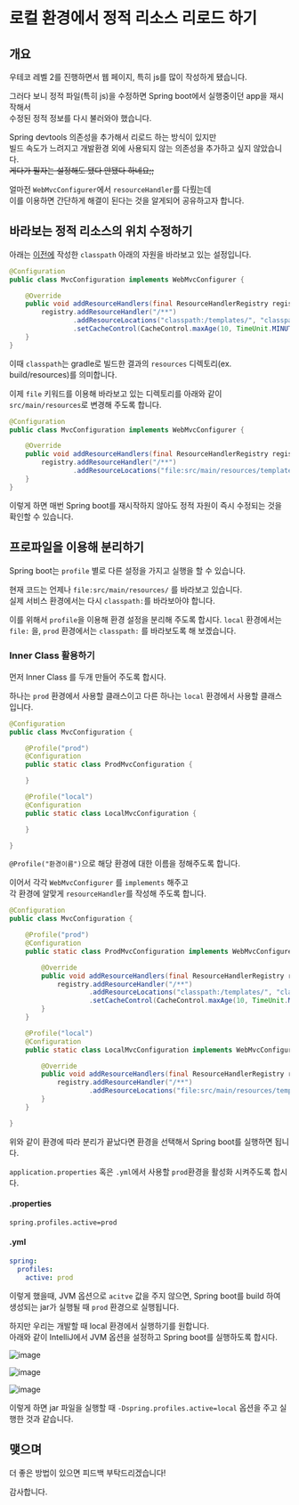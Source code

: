 # 로컬 환경에서 정적 리소스 리로드 하기

## 개요

우테코 레벨 2를 진행하면서 웹 페이지, 특히 js를 많이 작성하게 됐습니다.

그러다 보니 정적 파일(특히 js)을 수정하면 Spring boot에서 실행중이던 app을 재시작해서  
수정된 정적 정보를 다시 불러와야 했습니다.

Spring devtools 의존성을 추가해서 리로드 하는 방식이 있지만  
빌드 속도가 느려지고 개발환경 외에 사용되지 않는 의존성을 추가하고 싶지 않았습니다.  
~~게다가 필자는 설정해도 됐다 안됐다 하네요;;~~

얼마전 `WebMvcConfigurer`에서 `resourceHandler`를 다뤘는데  
이를 이용하면 간단하게 해결이 된다는 것을 알게되어 공유하고자 합니다.

## 바라보는 정적 리소스의 위치 수정하기

아래는 [이전에](https://github.com/pci2676/post-for-blog/blob/master/SpringPost/resourcehandler/README.md) 작성한 `classpath` 아래의 자원을 바라보고 있는 설정입니다.  

```java
@Configuration
public class MvcConfiguration implements WebMvcConfigurer {

    @Override
    public void addResourceHandlers(final ResourceHandlerRegistry registry) {
        registry.addResourceHandler("/**")
                .addResourceLocations("classpath:/templates/", "classpath:/static/")
                .setCacheControl(CacheControl.maxAge(10, TimeUnit.MINUTES));
    }
}

```

이때 `classpath`는 gradle로 빌드한 결과의 `resources` 디렉토리(ex. build/resources)를 의미합니다.

이제 `file` 키워드를 이용해 바라보고 있는 디렉토리를 아래와 같이 `src/main/resources`로 변경해 주도록 합니다.

```java
@Configuration
public class MvcConfiguration implements WebMvcConfigurer {

    @Override
    public void addResourceHandlers(final ResourceHandlerRegistry registry) {
        registry.addResourceHandler("/**")
                .addResourceLocations("file:src/main/resources/templates/", "file:src/main/resources/static/");
    }
}
```

이렇게 하면 매번 Spring boot를 재시작하지 않아도 정적 자원이 즉시 수정되는 것을 확인할 수 있습니다.

## 프로파일을 이용해 분리하기

Spring boot는 `profile` 별로 다른 설정을 가지고 실행을 할 수 있습니다.

현재 코드는 언제나 `file:src/main/resources/` 를 바라보고 있습니다.  
실제 서비스 환경에서는 다시 `classpath:`를 바라보아야 합니다.

이를 위해서 `profile`을 이용해 환경 설정을 분리해 주도록 합시다.
 `local` 환경에서는 `file:` 을, `prod` 환경에서는 `classpath:` 를 바라보도록 해 보겠습니다. 

### Inner Class 활용하기

먼저 Inner Class 를 두개 만들어 주도록 합시다.

하나는 `prod` 환경에서 사용할 클래스이고 다른 하나는 `local` 환경에서 사용할 클래스 입니다.

```java
@Configuration
public class MvcConfiguration {

    @Profile("prod")
    @Configuration
    public static class ProdMvcConfiguration {

    }

    @Profile("local")
    @Configuration
    public static class LocalMvcConfiguration {

    }

}
```

`@Profile("환경이름")`으로 해당 환경에 대한 이름을 정해주도록 합니다.

이어서 각각 `WebMvcConfigurer` 를 `implements` 해주고  
각 환경에 알맞게 `resourceHandler`를 작성해 주도록 합니다.

```java
@Configuration
public class MvcConfiguration {

    @Profile("prod")
    @Configuration
    public static class ProdMvcConfiguration implements WebMvcConfigurer {

        @Override
        public void addResourceHandlers(final ResourceHandlerRegistry registry) {
            registry.addResourceHandler("/**")
                    .addResourceLocations("classpath:/templates/", "classpath:/static/")
                    .setCacheControl(CacheControl.maxAge(10, TimeUnit.MINUTES));
        }
    }

    @Profile("local")
    @Configuration
    public static class LocalMvcConfiguration implements WebMvcConfigurer {

        @Override
        public void addResourceHandlers(final ResourceHandlerRegistry registry) {
            registry.addResourceHandler("/**")
                    .addResourceLocations("file:src/main/resources/templates/", "file:src/main/resources/static/");
        }
    }

}
```

위와 같이 환경에 따라 분리가 끝났다면 환경을 선택해서 Spring boot를 실행하면 됩니다.

`application.properties` 혹은 `.yml`에서 사용할 `prod`환경을 활성화 시켜주도록 합시다.

#### .properties

```properties
spring.profiles.active=prod
```

#### .yml

```yml
spring:
  profiles:
    active: prod
```

이렇게 했을때, JVM 옵션으로 `acitve` 값을 주지 않으면, Spring boot를 build 하여 생성되는 jar가 실행될 때 `prod` 환경으로 실행됩니다.

하지만 우리는 개발할 때 local 환경에서 실행하기를 원합니다.  
아래와 같이 IntelliJ에서 JVM 옵션을 설정하고 Spring boot를 실행하도록 합시다.

![image](https://user-images.githubusercontent.com/13347548/82581258-41090d00-9bcb-11ea-9278-78b90aefe4f7.png)

![image](https://user-images.githubusercontent.com/13347548/82581302-59792780-9bcb-11ea-8a3f-e4fadac46768.png)

![image](https://user-images.githubusercontent.com/13347548/82581351-6e55bb00-9bcb-11ea-953e-bfcd9e7f5724.png)

이렇게 하면 jar 파일을 실행할 때 `-Dspring.profiles.active=local` 옵션을 주고 실행한 것과 같습니다.

## 맺으며

더 좋은 방법이 있으면 피드백 부탁드리겠습니다!

감사합니다.
